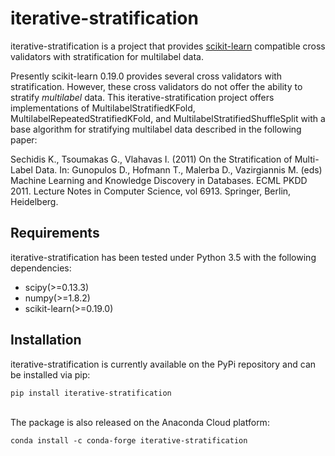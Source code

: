 # iterative-stratification
iterative-stratification is a project that provides [scikit-learn](http://scikit-learn.org/) compatible cross validators with stratification for multilabel data.

Presently scikit-learn 0.19.0 provides several cross validators with stratification. However, these cross validators do not offer the ability to stratify _multilabel_ data. This iterative-stratification project offers implementations of MultilabelStratifiedKFold, MultilabelRepeatedStratifiedKFold, and MultilabelStratifiedShuffleSplit with a base algorithm for stratifying multilabel data described in the following paper:

Sechidis K., Tsoumakas G., Vlahavas I. (2011) On the Stratification of Multi-Label Data. In: Gunopulos D., Hofmann T., Malerba D., Vazirgiannis M. (eds) Machine Learning and Knowledge Discovery in Databases. ECML PKDD 2011. Lecture Notes in Computer Science, vol 6913. Springer, Berlin, Heidelberg.

## Requirements
iterative-stratification has been tested under Python 3.5 with the following dependencies:
- scipy(>=0.13.3)
- numpy(>=1.8.2)
- scikit-learn(>=0.19.0)

## Installation
iterative-stratification is currently available on the PyPi repository and can be installed via pip:
```
pip install iterative-stratification
```
\
The package is also released on the Anaconda Cloud platform:
```
conda install -c conda-forge iterative-stratification
```
